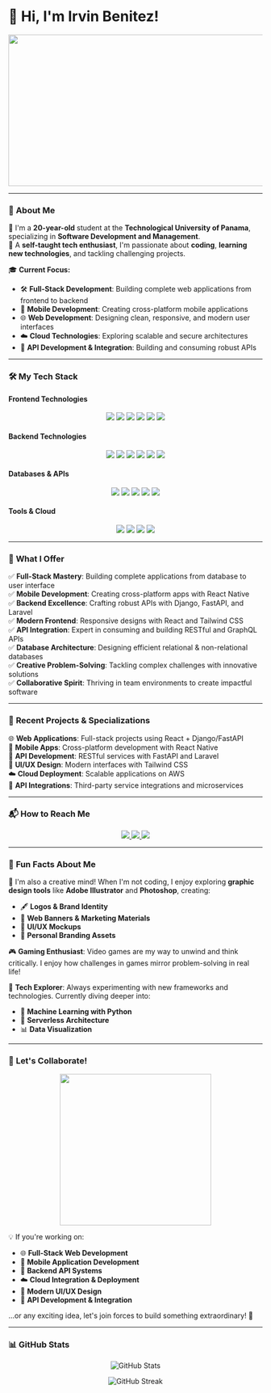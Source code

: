 # 🌟 **Hi, I'm Irvin Benitez!**
<p align="center">
  <img src="https://media.giphy.com/media/qgQUggAC3Pfv687qPC/giphy.gif" width="600" height="300">
</p>

---

### 🚀 **About Me**  
👋 I'm a **20-year-old** student at the **Technological University of Panama**, specializing in **Software Development and Management**.  
🌱 A **self-taught tech enthusiast**, I'm passionate about **coding**, **learning new technologies**, and tackling challenging projects.  

🎓 **Current Focus:**  
- 🛠️ **Full-Stack Development**: Building complete web applications from frontend to backend
- 📱 **Mobile Development**: Creating cross-platform mobile applications
- 🌐 **Web Development**: Designing clean, responsive, and modern user interfaces
- ☁️ **Cloud Technologies**: Exploring scalable and secure architectures
- 🔌 **API Development & Integration**: Building and consuming robust APIs

---

### 🛠️ **My Tech Stack**  

#### **Frontend Technologies**
<p align="center">
  <img src="https://img.shields.io/badge/React-61DAFB?style=for-the-badge&logo=react&logoColor=black" />
  <img src="https://img.shields.io/badge/React_Native-20232A?style=for-the-badge&logo=react&logoColor=61DAFB" />
  <img src="https://img.shields.io/badge/HTML5-E34F26?style=for-the-badge&logo=html5&logoColor=white" />
  <img src="https://img.shields.io/badge/CSS3-1572B6?style=for-the-badge&logo=css3&logoColor=white" />
  <img src="https://img.shields.io/badge/Tailwind_CSS-38B2AC?style=for-the-badge&logo=tailwind-css&logoColor=white" />
  <img src="https://img.shields.io/badge/JavaScript-F7DF1E?style=for-the-badge&logo=javascript&logoColor=black" />
</p>

#### **Backend Technologies**
<p align="center">
  <img src="https://img.shields.io/badge/Node.js-339933?style=for-the-badge&logo=node.js&logoColor=white" />
  <img src="https://img.shields.io/badge/Python-3776AB?style=for-the-badge&logo=python&logoColor=white" />
  <img src="https://img.shields.io/badge/Django-092E20?style=for-the-badge&logo=django&logoColor=white" />
  <img src="https://img.shields.io/badge/FastAPI-009688?style=for-the-badge&logo=fastapi&logoColor=white" />
  <img src="https://img.shields.io/badge/Laravel-FF2D20?style=for-the-badge&logo=laravel&logoColor=white" />
  <img src="https://img.shields.io/badge/PHP-777BB4?style=for-the-badge&logo=php&logoColor=white" />
</p>

#### **Databases & APIs**
<p align="center">
  <img src="https://img.shields.io/badge/PostgreSQL-336791?style=for-the-badge&logo=postgresql&logoColor=white" />
  <img src="https://img.shields.io/badge/MySQL-4479A1?style=for-the-badge&logo=mysql&logoColor=white" />
  <img src="https://img.shields.io/badge/MongoDB-47A248?style=for-the-badge&logo=mongodb&logoColor=white" />
  <img src="https://img.shields.io/badge/REST_API-02569B?style=for-the-badge&logo=rest&logoColor=white" />
  <img src="https://img.shields.io/badge/GraphQL-E10098?style=for-the-badge&logo=graphql&logoColor=white" />
</p>

#### **Tools & Cloud**
<p align="center">
  <img src="https://img.shields.io/badge/Git-F05032?style=for-the-badge&logo=git&logoColor=white" />
  <img src="https://img.shields.io/badge/Docker-2496ED?style=for-the-badge&logo=docker&logoColor=white" />
  <img src="https://img.shields.io/badge/AWS-232F3E?style=for-the-badge&logo=amazon-aws&logoColor=white" />
  <img src="https://img.shields.io/badge/Postman-FF6C37?style=for-the-badge&logo=postman&logoColor=white" />
</p>

---

### 🎯 **What I Offer**  
✅ **Full-Stack Mastery**: Building complete applications from database to user interface  
✅ **Mobile Development**: Creating cross-platform apps with React Native  
✅ **Backend Excellence**: Crafting robust APIs with Django, FastAPI, and Laravel  
✅ **Modern Frontend**: Responsive designs with React and Tailwind CSS  
✅ **API Integration**: Expert in consuming and building RESTful and GraphQL APIs  
✅ **Database Architecture**: Designing efficient relational & non-relational databases  
✅ **Creative Problem-Solving**: Tackling complex challenges with innovative solutions  
✅ **Collaborative Spirit**: Thriving in team environments to create impactful software  

---

### 🔧 **Recent Projects & Specializations**  
🌐 **Web Applications**: Full-stack projects using React + Django/FastAPI  
📱 **Mobile Apps**: Cross-platform development with React Native  
🔌 **API Development**: RESTful services with FastAPI and Laravel  
🎨 **UI/UX Design**: Modern interfaces with Tailwind CSS  
☁️ **Cloud Deployment**: Scalable applications on AWS  
🔄 **API Integrations**: Third-party service integrations and microservices  

---

### 📬 **How to Reach Me**  
<p align="center">
  <a href="mailto:Irvin.Benitezs.26@gmail.com">
    <img src="https://img.shields.io/badge/Email-D14836?style=for-the-badge&logo=gmail&logoColor=white" />
  </a>
  <a href="https://www.linkedin.com/in/irvin-benitez-11313231b/">
    <img src="https://img.shields.io/badge/LinkedIn-0077B5?style=for-the-badge&logo=linkedin&logoColor=white" />
  </a>
  <a href="https://github.com/IrvinngB">
    <img src="https://img.shields.io/badge/GitHub-100000?style=for-the-badge&logo=github&logoColor=white" />
  </a>
</p>

---

### 🌟 **Fun Facts About Me**  
🎨 I'm also a creative mind! When I'm not coding, I enjoy exploring **graphic design tools** like **Adobe Illustrator** and **Photoshop**, creating:  
- 🖋️ **Logos & Brand Identity**  
- 📜 **Web Banners & Marketing Materials**  
- 🎨 **UI/UX Mockups**  
- 🌟 **Personal Branding Assets**  

🎮 **Gaming Enthusiast**: Video games are my way to unwind and think critically. I enjoy how challenges in games mirror problem-solving in real life!  

🚀 **Tech Explorer**: Always experimenting with new frameworks and technologies. Currently diving deeper into:  
- 🔬 **Machine Learning with Python**  
- 🌊 **Serverless Architecture**  
- 📊 **Data Visualization**  

---

### 🌌 **Let's Collaborate!**  
<p align="center">
  <img src="https://media.giphy.com/media/KzJkzjggfGN5Py6nkT/giphy.gif" width="300">
</p>

💡 If you're working on:  
- 🌐 **Full-Stack Web Development**  
- 📱 **Mobile Application Development**  
- 🔗 **Backend API Systems**  
- ☁️ **Cloud Integration & Deployment**  
- 🎨 **Modern UI/UX Design**  
- 🔌 **API Development & Integration**  

...or any exciting idea, let's join forces to build something extraordinary! 🚀

---

### 📊 **GitHub Stats**  
<p align="center">
  <img src="https://github-readme-stats.vercel.app/api?username=IrvinngB&show_icons=true&theme=radical" alt="GitHub Stats" />
</p>

<p align="center">
  <img src="https://github-readme-streak-stats.herokuapp.com/?user=IrvinngB&theme=radical" alt="GitHub Streak" />
</p>
